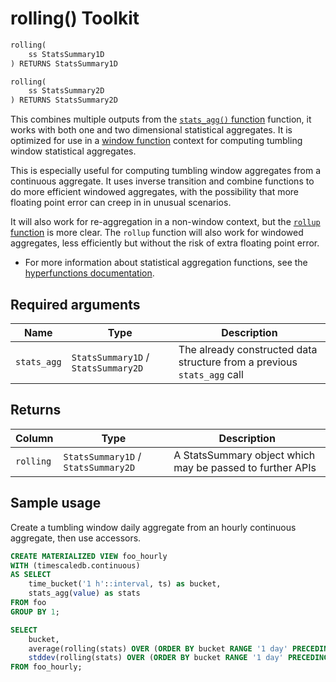 # rolling()  <tag type="toolkit">Toolkit</tag>

```SQL
rolling(
    ss StatsSummary1D
) RETURNS StatsSummary1D
```
```SQL
rolling(
    ss StatsSummary2D
) RETURNS StatsSummary2D
```

This combines multiple outputs from the [`stats_agg()` function][stats_agg] function, 
it works with both one and two dimensional statistical aggregates. It is optimized
for use in a [window function][postgres-window-functions] context for computing tumbling window
statistical aggregates. 

This is especially useful for computing tumbling window aggregates from a continuous aggregate. 
It uses inverse transition and combine functions to do more efficient windowed aggregates, with the
possibility that more floating point error can creep in in unusual scenarios. 

It will also work for re-aggregation in a non-window context, but the [`rollup` function][rollup-func] 
is more clear. The `rollup` function will also work for windowed aggregates, less efficiently but without
the risk of extra floating point error. 

*   For more information about statistical aggregation functions, see the
    [hyperfunctions documentation][hyperfunctions-stats-aggs].

## Required arguments

|Name|Type|Description|
|-|-|-|
|`stats_agg`|`StatsSummary1D` / `StatsSummary2D`|The already constructed data structure from a previous `stats_agg` call|

## Returns

|Column|Type|Description|
|---|---|---|
|`rolling`|`StatsSummary1D` / `StatsSummary2D`|A StatsSummary object which may be passed to further APIs|



## Sample usage
Create a tumbling window daily aggregate from an hourly continuous aggregate, then use accessors. 
```SQL
CREATE MATERIALIZED VIEW foo_hourly
WITH (timescaledb.continuous)
AS SELECT
    time_bucket('1 h'::interval, ts) as bucket,
    stats_agg(value) as stats
FROM foo
GROUP BY 1;

SELECT
    bucket,
    average(rolling(stats) OVER (ORDER BY bucket RANGE '1 day' PRECEDING)),
    stddev(rolling(stats) OVER (ORDER BY bucket RANGE '1 day' PRECEDING))
FROM foo_hourly;
```

[stats_agg]: /hyperfunctions/stats_aggs/stats_agg/
[hyperfunctions-stats-aggs]: timescaledb/:currentVersion:/how-to-guides/hyperfunctions/stats-aggs/
[time_bucket]: /hyperfunctions/time_bucket/
[postgres-window-functions]: https://www.postgresql.org/docs/current/tutorial-window.html
[rollup-func]: /hyperfunctions/stats_aggs/rollup-stats/